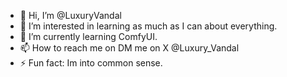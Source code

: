 - 👋 Hi, I’m @LuxuryVandal
- 👀 I’m interested in learning as much as I can about everything.
- 🌱 I’m currently learning ComfyUI. 
- 📫 How to reach me on DM me on X @Luxury_Vandal
- ⚡ Fun fact: Im into common sense.

<!---
LuxuryVandal/LuxuryVandal is a ✨ special ✨ repository because its `README.md` (this file) appears on your GitHub profile.
You can click the Preview link to take a look at your changes.
--->
